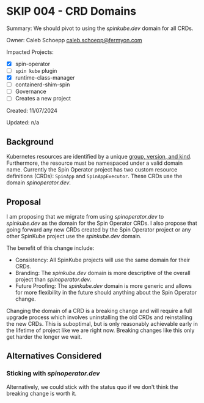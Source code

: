 # SKIP 004 - CRD Domains

Summary: We should pivot to using the _spinkube.dev_ domain for all CRDs.

Owner: Caleb Schoepp <caleb.schoepp@fermyon.com>

Impacted Projects:

- [x] spin-operator
- [ ] `spin kube` plugin
- [x] runtime-class-manager
- [ ] containerd-shim-spin
- [ ] Governance
- [ ] Creates a new project

Created: 11/07/2024

Updated: n/a

## Background

Kubernetes resources are identified by a unique [group, version, and kind](https://book.kubebuilder.io/cronjob-tutorial/gvks). Furthermore, the resource must be namespaced under a valid domain name. Currently the Spin Operator project has two custom resource definitions (CRDs): `SpinApp` and `SpinAppExecutor`. These CRDs use the domain _spinoperator.dev_.

## Proposal

I am proposing that we migrate from using _spinoperator.dev_ to _spinkube.dev_ as the domain for the Spin Operator CRDs. I also propose that going forward any new CRDs created by the Spin Operator project or any other SpinKube project use the _spinkube.dev_ domain.

The benefit of this change include:

- Consistency: All SpinKube projects will use the same domain for their CRDs.
- Branding: The _spinkube.dev_ domain is more descriptive of the overall project than _spinoperator.dev_.
- Future Proofing: The _spinkube.dev_ domain is more generic and allows for more flexibility in the future should anything about the Spin Operator change.

Changing the domain of a CRD is a breaking change and will require a full upgrade process which involves uninstalling the old CRDs and reinstalling the new CRDs. This is suboptimal, but is only reasonably achievable early in the lifetime of project like we are right now. Breaking changes like this only get harder the longer we wait.

## Alternatives Considered

### Sticking with _spinoperator.dev_

Alternatively, we could stick with the status quo if we don't think the breaking change is worth it.
